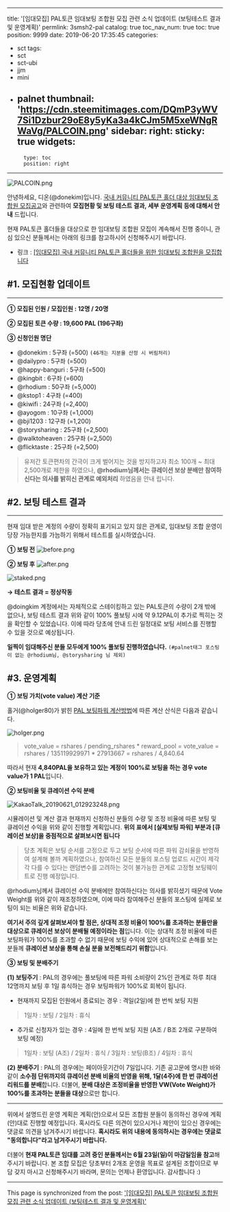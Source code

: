 
---
title: '[임대모집] PAL토큰 임대보팅 조합원 모집 관련 소식 업데이트 (보팅테스트 결과 및 운영계획)'
permlink: 3smsh2-pal
catalog: true
toc_nav_num: true
toc: true
position: 9999
date: 2019-06-20 17:35:45
categories:
- sct
tags:
- sct
- sct-ubi
- jjm
- mini
- palnet
thumbnail: 'https://cdn.steemitimages.com/DQmP3yWV7Si1Dzbur29oE8y5yKa3a4kCJm5M5xeWNgRWaVg/PALCOIN.png'
sidebar:
    right:
        sticky: true
widgets:
    -
        type: toc
        position: right
---


![PALCOIN.png](https://cdn.steemitimages.com/DQmP3yWV7Si1Dzbur29oE8y5yKa3a4kCJm5M5xeWNgRWaVg/PALCOIN.png)

안녕하세요, 디온(@donekim)입니다. [국내 커뮤니티 PAL토큰 홀더 대상 임대보팅 조합원 모집공고](https://steemit.com/sct/@donekim/pal)와 관련하여 **모집현황 및 보팅 테스트 결과, 세부 운영계획 등에 대해서 안내** 드립니다.

현재 PAL토큰 홀더들을 대상으로 한 임대보팅 조합원 모집이 계속해서 진행 중이니, 관심 있으신 분들께서는 아래의 링크를 참고하시어 신청해주시기 바랍니다.

- 링크 : [[임대모집] 국내 커뮤니티 PAL토큰 홀더들을 위한 임대보팅 조합원을 모집합니다](https://steemit.com/sct/@donekim/pal)



## #1. 모집현황 업데이트 
---
**① 모집된 인원 / 모집인원 : 12명 / 20명**

**② 모집된 토큰 수량 : 19,600 PAL (196구좌)**

**③ 신청인원 명단**
- @donekim : 5구좌 (=500) `(46개는 지분율 산정 시 버림처리)`
- @dailypro : 5구좌 (=500)
- @happy-banguri : 5구좌 (=500)
- @kingbit : 6구좌 (=600)
- @rhodium : 50구좌 (=5,000)
- @kstop1 : 4구좌 (=400)
- @kiwifi : 24구좌 (=2,400)
- @ayogom : 10구좌 (=1,000)
- @bji1203 : 12구좌 (=1,200)
- @storysharing : 25구좌 (=2,500)
- @walktoheaven : 25구좌 (=2,500)
- @flicktaste : 25구좌 (=2,500)

> 유저간 토큰편차의 간극이 크게 벌어지는 것을 방지하고자 최소 100개 ~ 최대 2,500개로 제한을 하였으나, **@rhodium님께서는 큐레이션 보상 분배만 참여하신다는 의사를 밝히신 관계로 예외처리** 하였음을 안내 립니다.

 
## #2. 보팅 테스트 결과
---

현재 임대 받은 계정의 수량이 정확히 표기되고 있지 않은 관계로, 임대보팅 조합 운영이 당장 가능한지를 가늠하기 위해서 테스트를 실시하였습니다. 

**① 보팅 전**
![before.png](https://cdn.steemitimages.com/DQmWDr41wfcKK7N7G4qSorNQTEY9XwTxDBEvmEwL8MqAd91/before.png)

**② 보팅 후**
![after.png](https://cdn.steemitimages.com/DQmcvSufny7UoQSBVpjngKKrP5HzE8TneMJFJxsPXisZWiR/after.png)


![staked.png](https://cdn.steemitimages.com/DQmT2bftrUZ3LpaGiBSPzZRVgq9k8ZFBY3HiprRvqP52t93/staked.png)

**→ 테스트 결과 = 정상작동**

 @doingkim 계정에서는 자체적으로 스테이킹하고 있는 PAL토큰의 수량이 2개 밖에 없으나, 보팅 테스트 결과 위와 같이 100% 풀보팅 시에 약 9.12PAL이 추가로 찍히는 것을 확인할 수 있었습니다. 이에 따라 당초에 안내 드린 일정대로 보팅 서비스를 진행할 수 있을 것으로 예상됩니다.

**일찍이 임대해주신 분들 모두에게 100% 풀보팅 진행하였습니다.** `(#palnet태그 포스팅이 없는 @rhodium님, @storysharing 님 제외)`


## #3. 운영계획

**① 보팅 가치(vote value) 계산 기준**

홀거(@holger80)가 밝힌 [PAL 보팅파워 계산방법](https://steemit.com/palnet/@holger80/palnet-how-to-check-your-voting-power-and-your-pal-vote-value)에 따른 계산 산식은 다음과 같습니다.

![holger.png](https://cdn.steemitimages.com/DQmSGggEdqm1asetrLydQ4f3jSzGJiwaEmpEYUCD6TovebM/holger.png)

> vote_value = rshares / pending_rshares * reward_pool
> = vote_value = rshares / 135119929971 * 27913667 = rshares / 4,840.64

따라서 현재 **4,840PAL을 보유하고 있는 계정이 100%로 보팅을 하는 경우 vote value가 1 PAL**입니다.

**② 보팅비율 및 큐레이션 수익 분배**

![KakaoTalk_20190621_012923248.png](https://cdn.steemitimages.com/DQmX2UnfbF2sDr369Zevx1vtw5V2x6DHWCPz15bT9tjfzgf/KakaoTalk_20190621_012923248.png)

시뮬레이션 및 계산 결과 현재까지 신청하신 분들의 수량 및 조정 비율에 따른 보팅 및 큐레이션 수익을 위와 같이 진행할 계획입니다. **위의 표에서 [실제보팅 파워] 부분과 [큐레이션 보상]을 중점적으로 살펴보시면 됩니다**

> 당초 계획은 보팅 순서를 고정으로 두고 보팅 순서에 따른 파워 감쇠율을 반영하여 설계해 볼까 계획하였으나, 참여하신 모든 분들의 포스팅 업로드 시간이 제각각 다를 수 있다는 랜덤변수를 고려하는 것이 불가능한 관계로 고정형 보팅웨이트로 진행 예정입니다. 

@rhodium님께서 큐레이션 수익 분배에만 참여하신다는 의사를 밝히셨기 때문에 Vote Weight를 위와 같이 재조정하였으며, 이에 따라 참여해주신 분들의 포스팅에 실제로 보팅이 되는 비율은 위와 같습니다.

**여기서 주의 깊게 살펴보셔야 할 점은, 상대적 조정 비율이 100%를 초과하는 분들만을 대상으로 큐레이션 보상이 분배될 예정이라는 점**입니다. 이는 상대적 조정 비율에 따른 보팅파워가 100%를 초과할 수 없기 때문에 보팅 수익에 있어 상대적으로 손해를 보는 분들께 **큐레이션 보상을 통해 손실 분을 보전해드리기 위함**입니다.



**③ 보팅 및 분배주기**

**(1) 보팅주기** : PAL의 경우에는 풀보팅에 따른 파워 소비량이 2%인 관계로 하루 최대 12명까지 보팅 후 1일 휴식하는 경우 보팅파워가 100%로 회복이 됩니다. 
- 현재까지 모집된 인원에서 종료되는 경우 : 격일(2일)에 한 번씩 보팅 지원
> 1일차 : 보팅 / 2일차 : 휴식
- 추가로 신청자가 있는 경우 : 4일에 한 번씩 보팅 지원 (A조 / B조 2개로 구분하여 보팅 예정)
> 1일차 : 보팅 (A조) / 2일차 : 휴식 / 3일차 : 보팅(B조) / 4일차 : 휴식


**(2) 분배주기** : PAL의 경우에는 페이아웃기간이 7일입니다. 기존 공고문에 명시한 바와 같이 **소수점 단위까지의 큐레이션 분배 비율의 반영을 위해, 1달(4주)에 한 번 큐레이션 리워드를 분배**합니다. 더불어, **분배 대상은 조정비율을 반영한 VW(Vote Weight)가 100%를 초과하는 분들을 대상**으로만 합니다.

---

위에서 설명드린 운영 계획은 계획(안)으로서 모든 조합원 분들이 동의하신 경우에 계획(안)대로 진행할 예정입니다. 혹시라도 다른 의견이 있으시거나 제안이 있으신 경우에는 댓글로 의견을 남겨주시기 바랍니다. **혹시라도 위의 내용에 동의하시는 경우에는 댓글로 "동의합니다"라고 남겨주시기 바랍니다.**

더불어 **현재 PAL토큰 임대를 고려 중인 분들께서는 6월 23일(일)이 마감일임을 참고**해주시기 바랍니다. 본 조합 모집은 당초부터 2개조 운영을 목표로 설계된 조합이므로 부담 갖지 마시고 신청해주시기 바라며, 문의는 언제나 환영입니다. 감사합니다 :)

- - -

This page is synchronized from the post: ['[임대모집] PAL토큰 임대보팅 조합원 모집 관련 소식 업데이트 (보팅테스트 결과 및 운영계획)'](https://steemit.com/@donekim/3smsh2-pal)
